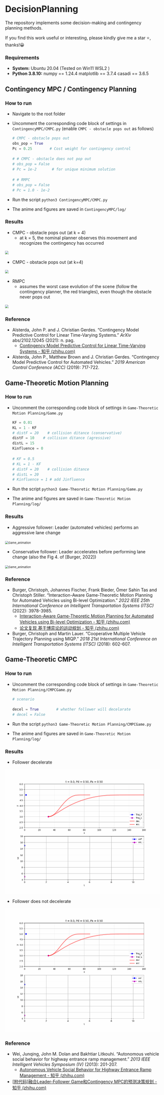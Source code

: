 # DecisionPlanning
The repository implements some decision-making and contingency planning methods.

If you find this work useful or interesting, please kindly give me a star ⭐, thanks!😀



### Requirements

- **System:** Ubuntu 20.04 (Tested on Win11 WSL2 )
- **Python 3.8.10:** numpy == 1.24.4 matplotlib == 3.7.4 casadi == 3.6.5



## Contingency MPC / Contingency Planning

### How to run

- Navigate to the root folder

- Uncomment the corresponding code block of settings in `ContingencyMPC/CMPC.py` (enable `CMPC - obstacle pops out` as follows)
  ```python
  # CMPC - obstacle pops out
  obs_pop = True
  Pc = 0.25        # Cost weight for contingency control
  
  # # CMPC - obstacle does not pop out
  # obs_pop = False
  # Pc = 1e-2       # for unique minimum solution
  
  # # RMPC
  # obs_pop = False
  # Pc = 1.0 - 1e-2   
  ```

- Run the script `python3 ContingencyMPC/CMPC.py`

- The anime and figures are saved in `ContingencyMPC/log/`

### Results

- CMPC - obstacle pops out (at k = 4)
  - at k = 5, the nominal planner observes this movement and recognizes the contingency has occurred

<img src="./README.assets/mpc_animation.gif" style="zoom: 67%;" />

- CMPC - obstacle pops out (at k=4)

<img src="./README.assets/mpc_animation-1721010789883-1.gif" style="zoom:67%;" />

- RMPC
  - assumes the worst case evolution of the scene (follow the contingency planner, the red triangles), even though the obstacle never pops out

<img src="./README.assets/mpc_animation-1721010810644-3.gif" style="zoom:67%;" />

### Reference

- Alsterda, John P. and J. Christian Gerdes. “Contingency Model Predictive Control for Linear Time-Varying Systems.” *ArXiv* abs/2102.12045 (2021): n. pag.
  - [Contingency Model Predictive Control for Linear Time-Varying Systems - 知乎 (zhihu.com)](https://zhuanlan.zhihu.com/p/631676428) 
- Alsterda, John P., Matthew Brown and J. Christian Gerdes. “Contingency Model Predictive Control for Automated Vehicles.” *2019 American Control Conference (ACC)* (2019): 717-722.



## Game-Theoretic Motion Planning

### How to run

- Uncomment the corresponding code block of settings in `Game-Theoretic Motion Planning/Game.py` 

  ```python
  KF = 0.01
  KL = 1 - KF
  # distF = 20    # collision ditance (conservative)
  distF = 10    # collision ditance (agressive)
  distL = 15
  Kinfluence = 0
  
  # KF = 0.5
  # KL = 1 - KF
  # distF = 20    # collision ditance
  # distL = 20
  # Kinfluence = 1 # add Jinfluence
  ```

- Run the script `python3 Game-Theoretic Motion Planning/Game.py`

- The anime and figures are saved in `Game-Theoretic Motion Planning/log/`



### Results

- Aggressive follower: Leader (automated vehicles) performs an aggressive lane change

<img src="./README.assets/Game_animation.gif" alt="Game_animation" style="zoom:67%;" />

- Conservative follower: Leader accelerates before performing lane change (also the Fig 4. of \[Burger, 2022\])

<img src="./README.assets/Game_animation-1722329898665-2.gif" alt="Game_animation" style="zoom:67%;" />



### Reference

- Burger, Christoph, Johannes Fischer, Frank Bieder, Ömer Sahin Tas and Christoph Stiller. “Interaction-Aware Game-Theoretic Motion Planning for Automated Vehicles using Bi-level Optimization.” *2022 IEEE 25th International Conference on Intelligent Transportation Systems (ITSC)* (2022): 3978-3985.
  - [Interaction-Aware Game-Theoretic Motion Planning for Automated Vehicles using Bi-level Optimization - 知乎 (zhihu.com)](https://zhuanlan.zhihu.com/p/636258416)
  - [论文复现 基于博弈论的运动规划 - 知乎 (zhihu.com)](https://zhuanlan.zhihu.com/p/711848923)
- Burger, Christoph and Martin Lauer. “Cooperative Multiple Vehicle Trajectory Planning using MIQP.” *2018 21st International Conference on Intelligent Transportation Systems (ITSC)* (2018): 602-607.



## Game-Theoretic  CMPC

### How to run

- Uncomment the corresponding code block of settings in `Game-Theoretic Motion Planning/CMPCGame.py` 

  ```python
  # scenario
  
  decel = True        # whether follower will decelarate
  # decel = False
  ```

- Run the script `python3 Game-Theoretic Motion Planning/CMPCGame.py`

- The anime and figures are saved in `Game-Theoretic Motion Planning/log/`

### Results

- Follower decelerate

<img src="./README.assets/CMPCGame_animation.gif" alt="CMPCGame_animation" style="zoom: 67%;" />

- Follower does not decelerate

<img src="./README.assets/CMPCGame_animation-1724510471142-2.gif" alt="CMPCGame_animation" style="zoom:67%;" />

### Reference

- Wei, Junqing, John M. Dolan and Bakhtiar Litkouhi. “Autonomous vehicle social behavior for highway entrance ramp management.” *2013 IEEE Intelligent Vehicles Symposium (IV)* (2013): 201-207.
  - [Autonomous Vehicle Social Behavior for Highway Entrance Ramp Management - 知乎 (zhihu.com)](https://zhuanlan.zhihu.com/p/606327598) 
- [[附代码\]融合Leader-Follower Game和Contingency MPC的预测决策规划 - 知乎 (zhihu.com)](https://zhuanlan.zhihu.com/p/716345167) 
